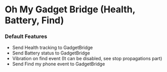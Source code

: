 # Oh My Gadget Bridge (Health, Battery, Find)

### Default Features
 - Send Health tracking to GadgetBridge
 - Send Battery status to GadgetBridge
 - Vibration on find event (It can be disabled, see stop propagations part)
 - Send Find my phone event to GadgetBridge
